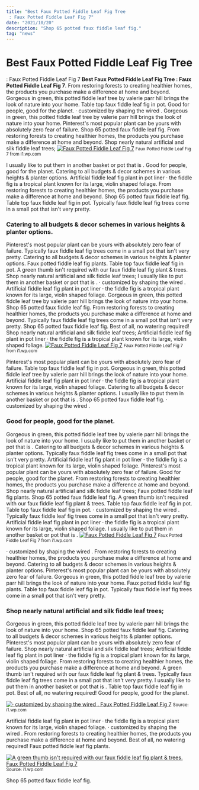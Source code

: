 ```yaml
---
title: "Best Faux Potted Fiddle Leaf Fig Tree : Faux Potted Fiddle Leaf Fig 7"
date: "2021/10/20"
description: "Shop 65 potted faux fiddle leaf fig."
tag: "news"
---
```


# Best Faux Potted Fiddle Leaf Fig Tree : Faux Potted Fiddle Leaf Fig 7
**Best Faux Potted Fiddle Leaf Fig Tree : Faux Potted Fiddle Leaf Fig 7**. From restoring forests to creating healthier homes, the products you purchase make a difference at home and beyond. Gorgeous in green, this potted fiddle leaf tree by valerie parr hill brings the look of nature into your home. Table top faux fiddle leaf fig in pot. Good for people, good for the planet. · customized by shaping the wired .
Gorgeous in green, this potted fiddle leaf tree by valerie parr hill brings the look of nature into your home. Pinterest&#039;s most popular plant can be yours with absolutely zero fear of failure. Shop 65 potted faux fiddle leaf fig. From restoring forests to creating healthier homes, the products you purchase make a difference at home and beyond. Shop nearly natural artificial and silk fiddle leaf trees;
[![Faux Potted Fiddle Leaf Fig 7](https://i1.wp.com/2463706519097258652 "Faux Potted Fiddle Leaf Fig 7")](https://i1.wp.com/2463706519097258652)
<small>Faux Potted Fiddle Leaf Fig 7 from i1.wp.com</small>

I usually like to put them in another basket or pot that is . Good for people, good for the planet. Catering to all budgets &amp; decor schemes in various heights &amp; planter options. Artificial fiddle leaf fig plant in pot liner · the fiddle fig is a tropical plant known for its large, violin shaped foliage. From restoring forests to creating healthier homes, the products you purchase make a difference at home and beyond. Shop 65 potted faux fiddle leaf fig. Table top faux fiddle leaf fig in pot. Typically faux fiddle leaf fig trees come in a small pot that isn&#039;t very pretty.

### Catering to all budgets &amp; decor schemes in various heights &amp; planter options.
Pinterest&#039;s most popular plant can be yours with absolutely zero fear of failure. Typically faux fiddle leaf fig trees come in a small pot that isn&#039;t very pretty. Catering to all budgets &amp; decor schemes in various heights &amp; planter options. Faux potted fiddle leaf fig plants. Table top faux fiddle leaf fig in pot. A green thumb isn&#039;t required with our faux fiddle leaf fig plant &amp; trees. Shop nearly natural artificial and silk fiddle leaf trees; I usually like to put them in another basket or pot that is . · customized by shaping the wired . Artificial fiddle leaf fig plant in pot liner · the fiddle fig is a tropical plant known for its large, violin shaped foliage. Gorgeous in green, this potted fiddle leaf tree by valerie parr hill brings the look of nature into your home. Shop 65 potted faux fiddle leaf fig. From restoring forests to creating healthier homes, the products you purchase make a difference at home and beyond.
Typically faux fiddle leaf fig trees come in a small pot that isn&#039;t very pretty. Shop 65 potted faux fiddle leaf fig. Best of all, no watering required! Shop nearly natural artificial and silk fiddle leaf trees; Artificial fiddle leaf fig plant in pot liner · the fiddle fig is a tropical plant known for its large, violin shaped foliage.
[![Faux Potted Fiddle Leaf Fig 7](https://i1.wp.com/2463706519097258652 "Faux Potted Fiddle Leaf Fig 7")](https://i1.wp.com/2463706519097258652)
<small>Faux Potted Fiddle Leaf Fig 7 from i1.wp.com</small>

Pinterest&#039;s most popular plant can be yours with absolutely zero fear of failure. Table top faux fiddle leaf fig in pot. Gorgeous in green, this potted fiddle leaf tree by valerie parr hill brings the look of nature into your home. Artificial fiddle leaf fig plant in pot liner · the fiddle fig is a tropical plant known for its large, violin shaped foliage. Catering to all budgets &amp; decor schemes in various heights &amp; planter options. I usually like to put them in another basket or pot that is . Shop 65 potted faux fiddle leaf fig. · customized by shaping the wired .

### Good for people, good for the planet.
Gorgeous in green, this potted fiddle leaf tree by valerie parr hill brings the look of nature into your home. I usually like to put them in another basket or pot that is . Catering to all budgets &amp; decor schemes in various heights &amp; planter options. Typically faux fiddle leaf fig trees come in a small pot that isn&#039;t very pretty. Artificial fiddle leaf fig plant in pot liner · the fiddle fig is a tropical plant known for its large, violin shaped foliage. Pinterest&#039;s most popular plant can be yours with absolutely zero fear of failure. Good for people, good for the planet. From restoring forests to creating healthier homes, the products you purchase make a difference at home and beyond. Shop nearly natural artificial and silk fiddle leaf trees; Faux potted fiddle leaf fig plants. Shop 65 potted faux fiddle leaf fig. A green thumb isn&#039;t required with our faux fiddle leaf fig plant &amp; trees. Table top faux fiddle leaf fig in pot.
Table top faux fiddle leaf fig in pot. · customized by shaping the wired . Typically faux fiddle leaf fig trees come in a small pot that isn&#039;t very pretty. Artificial fiddle leaf fig plant in pot liner · the fiddle fig is a tropical plant known for its large, violin shaped foliage. I usually like to put them in another basket or pot that is .
[![Faux Potted Fiddle Leaf Fig 7](https://i1.wp.com/2463706519097258652 "Faux Potted Fiddle Leaf Fig 7")](https://i1.wp.com/2463706519097258652)
<small>Faux Potted Fiddle Leaf Fig 7 from i1.wp.com</small>

· customized by shaping the wired . From restoring forests to creating healthier homes, the products you purchase make a difference at home and beyond. Catering to all budgets &amp; decor schemes in various heights &amp; planter options. Pinterest&#039;s most popular plant can be yours with absolutely zero fear of failure. Gorgeous in green, this potted fiddle leaf tree by valerie parr hill brings the look of nature into your home. Faux potted fiddle leaf fig plants. Table top faux fiddle leaf fig in pot. Typically faux fiddle leaf fig trees come in a small pot that isn&#039;t very pretty.

### Shop nearly natural artificial and silk fiddle leaf trees;
Gorgeous in green, this potted fiddle leaf tree by valerie parr hill brings the look of nature into your home. Shop 65 potted faux fiddle leaf fig. Catering to all budgets &amp; decor schemes in various heights &amp; planter options. Pinterest&#039;s most popular plant can be yours with absolutely zero fear of failure. Shop nearly natural artificial and silk fiddle leaf trees; Artificial fiddle leaf fig plant in pot liner · the fiddle fig is a tropical plant known for its large, violin shaped foliage. From restoring forests to creating healthier homes, the products you purchase make a difference at home and beyond. A green thumb isn&#039;t required with our faux fiddle leaf fig plant &amp; trees. Typically faux fiddle leaf fig trees come in a small pot that isn&#039;t very pretty. I usually like to put them in another basket or pot that is . Table top faux fiddle leaf fig in pot. Best of all, no watering required! Good for people, good for the planet.


[![· customized by shaping the wired . Faux Potted Fiddle Leaf Fig 7](https://i1.wp.com/USD "Faux Potted Fiddle Leaf Fig 7")](https://i1.wp.com/2463706519097258652)
<small>Source: i1.wp.com</small>

Artificial fiddle leaf fig plant in pot liner · the fiddle fig is a tropical plant known for its large, violin shaped foliage. · customized by shaping the wired . From restoring forests to creating healthier homes, the products you purchase make a difference at home and beyond. Best of all, no watering required! Faux potted fiddle leaf fig plants.

[![A green thumb isn&#039;t required with our faux fiddle leaf fig plant &amp; trees. Faux Potted Fiddle Leaf Fig 7](https://i1.wp.com/USD "Faux Potted Fiddle Leaf Fig 7")](https://i1.wp.com/2463706519097258652)
<small>Source: i1.wp.com</small>

Shop 65 potted faux fiddle leaf fig.
